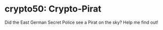 crypto50: Crypto-Pirat
============
Did the East German Secret Police see a Pirat on the sky? Help me find out!
